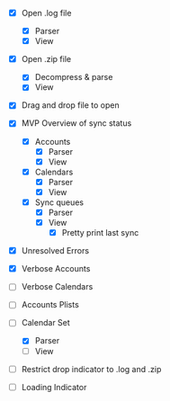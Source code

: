 - [x] Open .log file
    - [x] Parser
    - [x] View
- [x] Open .zip file
    - [x] Decompress & parse
    - [x] View
- [x] Drag and drop file to open
- [x] MVP Overview of sync status
    - [x] Accounts
        - [x] Parser
        - [x] View
    - [x] Calendars
        - [x] Parser
        - [x] View
    - [x] Sync queues
        - [x] Parser
        - [x] View
            - [x] Pretty print last sync
- [x] Unresolved Errors
- [x] Verbose Accounts
- [ ] Verbose Calendars
- [ ] Accounts Plists
- [ ] Calendar Set
    - [x] Parser
    - [ ] View
- [ ] Restrict drop indicator to .log and .zip
- [ ] Loading Indicator

